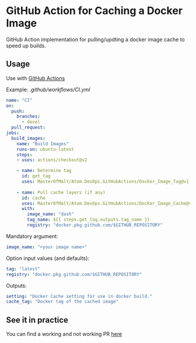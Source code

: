 # GitHub Action for Caching a Docker Image

GitHub Action implementation for pulling/updting a docker image cache to speed up
builds.

## Usage

Use with [GitHub Actions](https://github.com/features/actions)

Example: _.github/workflows/CI.yml_

```yaml
name: "CI"
on:
  push:
    branches:
      - devel
  pull_request:
jobs:
  build_images:
    name: "Build Images"
    runs-on: ubuntu-latest
    steps:
    - uses: actions/checkout@v2

    - name: Determine tag
      id: get_tag
      uses: MasterOfMalt/Atom.DevOps.GitHubActions/Docker_Image_Tag@v1
    
    - name: Pull cache layers (if any)
      id: cache
      uses: MasterOfMalt/Atom.DevOps.GitHubActions/Docker_Image_Cache@v1
      with:
        image_name: "dash"
        tag_name: ${{ steps.get_tag.outputs.tag_name }}
        registry: "docker.pkg.github.com/$GITHUB_REPOSITORY"
```

Mandatory argument:

```yaml
image_name: "<your image name>"
```

Option input values (and defaults):

```yaml
tag: "latest"
registry: "docker.pkg.github.com/$GITHUB_REPOSITORY"
```

Outputs:

```yaml
setting: "Docker Cache setting for use in docker build."
cache_tag: "Docker tag of the cached image"
```

## See it in practice

You can find a working and not working PR [here](https://github.com/MasterOfMalt/Atom.StatusDashboard/pulls)
